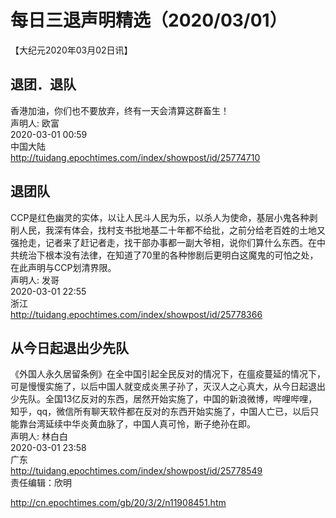 # 每日三退声明精选（2020/03/01）
  
  
【大纪元2020年03月02日讯】  
## 退团．退队  
香港加油，你们也不要放弃，终有一天会清算这群畜生！  
声明人: 欧富  
2020-03-01 00:59  
中国大陆  
http://tuidang.epochtimes.com/index/showpost/id/25774710  
## 退团队  
CCP是红色幽灵的实体，以让人民斗人民为乐，以杀人为使命，基层小鬼各种剥削人民，我深有体会，找村支书批地基二十年都不给批，之前分给老百姓的土地又强抢走，记者来了赶记者走，找干部办事都一副大爷相，说你们算什么东西。在中共统治下根本没有法律，在知道了70里的各种惨剧后更明白这魔鬼的可怕之处，在此声明与CCP划清界限。  
声明人: 发哥  
2020-03-01 22:55  
浙江  
http://tuidang.epochtimes.com/index/showpost/id/25778366  
## 从今日起退出少先队  
《外国人永久居留条例》在全中国引起全民反对的情况下，在瘟疫蔓延的情况下，可是慢慢实施了，以后中国人就变成炎黑子孙了，灭汉人之心真大，从今日起退出少先队。全国13亿反对的东西，居然开始实施了，中国的新浪微博，哔哩哔哩，知乎，qq，微信所有聊天软件都在反对的东西开始实施了，中国人亡已，以后只能靠台湾延续中华炎黄血脉了，中国人真可怜，断子绝孙在即。  
声明人: 林白白  
2020-03-01 23:58  
广东  
http://tuidang.epochtimes.com/index/showpost/id/25778549  
责任编辑：欣明  
  
  
  
http://cn.epochtimes.com/gb/20/3/2/n11908451.htm
